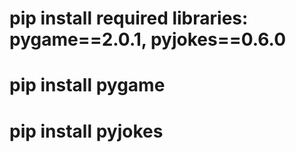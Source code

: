 # pip install required libraries: pygame==2.0.1, pyjokes==0.6.0
# pip install pygame
# pip install pyjokes
